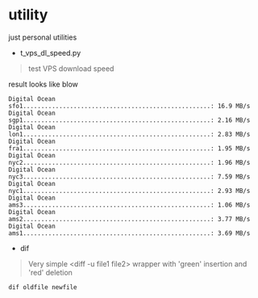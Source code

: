 # utility
just personal utilities

 * t_vps_dl_speed.py

> test VPS download speed

result looks like blow

```
Digital Ocean sfo1....................................................: 16.9 MB/s
Digital Ocean sgp1....................................................: 2.16 MB/s
Digital Ocean lon1....................................................: 2.83 MB/s
Digital Ocean fra1....................................................: 1.95 MB/s
Digital Ocean nyc2....................................................: 1.96 MB/s
Digital Ocean nyc3....................................................: 7.59 MB/s
Digital Ocean nyc1....................................................: 2.93 MB/s
Digital Ocean ams3....................................................: 1.06 MB/s
Digital Ocean ams2....................................................: 3.77 MB/s
Digital Ocean ams1....................................................: 3.69 MB/s
```

 * dif

> Very simple <diff -u file1 file2> wrapper with 'green' insertion and 'red' deletion

```
dif oldfile newfile
```
